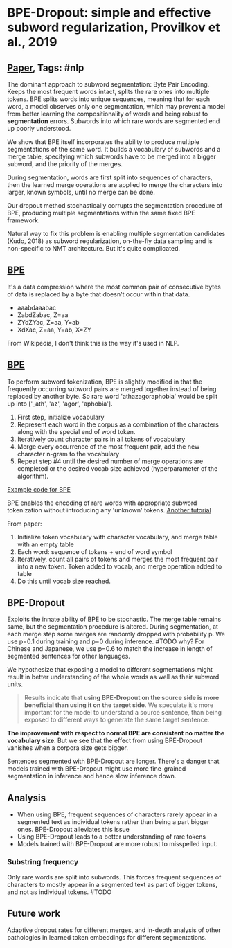 # BPE-Dropout: simple and effective subword regularization, Provilkov et al., 2019

## [Paper](https://arxiv.org/abs/1910.13267), Tags: \#nlp

The dominant approach to subword segmentation: Byte Pair Encoding. Keeps the most frequent words intact, splits the rare ones into multiple tokens. BPE splits words into unique sequences, meaning that for each word, a model observes only one segmentation, which may prevent a model from better learning the compositionality of words and being robust to **segmentation** errors. Subwords into which rare words are segmented end up poorly understood.

We show that BPE itself incorporates the ability to produce multiple segmentations of the same word. It builds a vocabulary of subwords and a merge table, specifying which subwords have to be merged into a bigger subword, and the priority of the merges. 

During segmentation, words are first split into sequences of characters, then the learned merge operations are applied to merge the characters into larger, known symbols, until no merge can be done.

Our dropout method stochastically corrupts the segmentation procedure of BPE, producing multiple segmentations within the same fixed BPE framework.

Natural way to fix this problem is enabling multiple segmentation candidates (Kudo, 2018) as subword regularization, on-the-fly data sampling and is non-specific to NMT architecture. But it's quite complicated.

## [BPE](https://en.wikipedia.org/wiki/Byte_pair_encoding)

It's a data compression where the most common pair of consecutive bytes of data is replaced by a byte that doesn't occur within that data.

* aaabdaaabac
* ZabdZabac, Z=aa
* ZYdZYac, Z=aa, Y=ab
* XdXac, Z=aa, Y=ab, X=ZY

From Wikipedia, I don't think this is the way it's used in NLP.

## [BPE](https://towardsdatascience.com/byte-pair-encoding-the-dark-horse-of-modern-nlp-eb36c7df4f10)

To perform subword tokenization, BPE is slightly modified in that the frequently occurring subword pairs are merged together instead of being replaced by another byte. So rare word 'athazagoraphobia' would be split up into ['\_ath', 'az', 'agor', 'aphobia'].

1. First step, initialize vocabulary
2. Represent each word in the corpus as a combination of the characters along with the special end of word token.
3. Iteratively count character pairs in all tokens of vocabulary
4. Merge every occurrence of the most frequent pair, add the new character n-gram to the vocabulary
5. Repeat step \#4 until the desired number of merge operations are completed or the desired vocab size achieved (hyperparameter of the algorithm).

[Example code for BPE](https://gist.github.com/akashjaswal/ba302b943dfb4e56ace0d5761d01b9cf#file-bpe-py)

BPE enables the encoding of rare words with appropriate subword tokenization without introducing any 'unknown' tokens. [Another tutorial](https://leimao.github.io/blog/Byte-Pair-Encoding/)

From paper:

1. Initialize token vocabulary with character vocabulary, and merge table with an empty table
2. Each word: sequence of tokens + end of word symbol
3. Iteratively, count all pairs of tokens and merges the most frequent pair into a new token. Token added to vocab, and merge operation added to table
4. Do this until vocab size reached.

## BPE-Dropout

Exploits the innate ability of BPE to be stochastic. The merge table remains same, but the segmentation procedure is altered. During segmentation, at each merge step some merges are randomly dropped with probability p. We use p=0.1 during training and p=0 during inference. #TODO why? For Chinese and Japanese, we use p=0.6 to match the increase in length of segmented sentences for other languages. 

We hypothesize that exposing a model to different segmentations might result in better understanding of the whole words as well as their subword units.

> Results indicate that **using BPE-Dropout on the source side is more beneficial than using it on the target side**. We speculate it's more important for the model to understand a source sentence, than being exposed to different ways to generate the same target sentence.

**The improvement with respect to normal BPE are consistent no matter the vocabulary size**. But we see that the effect from using BPE-Dropout vanishes when a corpora size gets bigger.

Sentences segmented with BPE-Dropout are longer. There's a danger that models trained with BPE-Dropout might use more fine-grained segmentation in inference and hence slow inference down.

## Analysis

* When using BPE, frequent sequences of characters rarely appear in a segmented text as individual tokens rather than being a part bigger ones. BPE-Dropout alleviates this issue
* Using BPE-Dropout leads to a better understanding of rare tokens
* Models trained with BPE-Dropout are more robust to misspelled input.

### Substring frequency

Only rare words are split into subwords. This forces frequent sequences of characters to mostly appear in a segmented text as part of bigger tokens, and not as individual tokens. #TODO

## Future work

Adaptive dropout rates for different merges, and in-depth analysis of other pathologies in learned token embeddings for different segmentations.
